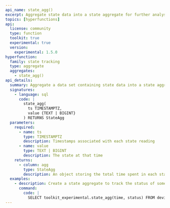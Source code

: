 ```yaml
---
api_name: state_agg()
excerpt: Aggregate state data into a state aggregate for further analysis
topics: [hyperfunctions]
api:
  license: community
  type: function
  toolkit: true
  experimental: true
  version:
    experimental: 1.5.0
hyperfunction:
  family: state tracking
  type: aggregate
  aggregates:
    - state_agg()
api_details:
  summary: Aggregate a data set containing state data into a state aggregate to track the time spent in each state.
  signatures:
    - language: sql
      code: |
        state_agg(
          ts TIMESTAMPTZ,
          value {TEXT | BIGINT}
        ) RETURNS StateAgg
  parameters:
    required:
      - name: ts
        type: TIMESTAMPTZ
        description: Timestamps associated with each state reading
      - name: value
        type: TEXT | BIGINT
        description: The state at that time
    returns:
      - column: agg
        type: StateAgg
        description: An object storing the total time spent in each state
  examples:
    - description: Create a state aggregate to track the status of some devices.
      command:
        code: |
          SELECT toolkit_experimental.state_agg(time, status) FROM devices;
---
```


